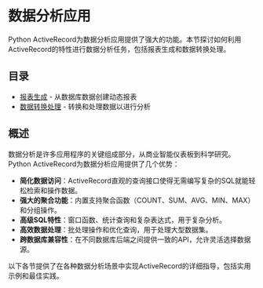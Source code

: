 # 数据分析应用

Python ActiveRecord为数据分析应用提供了强大的功能。本节探讨如何利用ActiveRecord的特性进行数据分析任务，包括报表生成和数据转换处理。

## 目录

- [报表生成](report_generation.md) - 从数据库数据创建动态报表
- [数据转换处理](data_transformation_processing.md) - 转换和处理数据以进行分析

## 概述

数据分析是许多应用程序的关键组成部分，从商业智能仪表板到科学研究。Python ActiveRecord为数据分析应用提供了几个优势：

- **简化数据访问**：ActiveRecord直观的查询接口使得无需编写复杂的SQL就能轻松检索和操作数据。
- **强大的聚合功能**：内置支持聚合函数（COUNT、SUM、AVG、MIN、MAX）和分组操作。
- **高级SQL特性**：窗口函数、统计查询和复杂表达式，用于复杂分析。
- **高效数据处理**：批处理操作和优化查询，用于处理大型数据集。
- **跨数据库兼容性**：在不同数据库后端之间提供一致的API，允许灵活选择数据源。

以下各节提供了在各种数据分析场景中实现ActiveRecord的详细指导，包括实用示例和最佳实践。